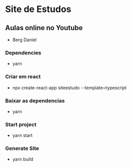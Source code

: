 # Site de Estudos

## Aulas online no Youtube

- Berg Daniel

### Dependencies

- yarn

### Criar em react

- npx create-react-app siteestudo --template=typescript

### Baixar as dependencias

- yarn

### Start project

- yarn start

### Generate Site

- yarn build
